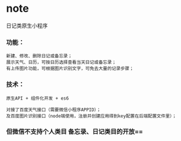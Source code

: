 # note
日记类原生小程序

### 功能：
```
新建、修改、删除日记或备忘录；
展示天气、日历，可按日历选择查看当天日记或备忘录；
有上传图片功能，可根据图片识别文字，可免去大量的记录步骤；
```
### 技术：
```
原生API + 组件化开发 + es6

对接了百度天气接口（需要微信小程序APPID）；
及百度图片识别接口（node端使用，注册并创建应用得到key配置在后端配置文件里）；
```
### 但微信不支持个人类目 备忘录、日记类目的开放==


